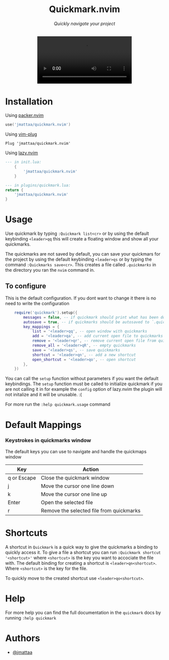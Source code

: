 <div align="center">

# Quickmark.nvim
###### Quickly navigate your project 

![demo](./assets/demo.mp4)

</div>

# Installation

Using [packer.nvim](https://github.com/wbthomason/packer.nvim)

```lua
use('jmattaa/quickmark.nvim')

```

Using [vim-plug](https://github.com/junegunn/vim-plug)

```vim
Plug 'jmattaa/quickmark.nvim'
```

Using [lazy.nvim](https://github.com/folke/lazy.nvim)
```lua
--- in init.lua:
    {
        'jmattaa/quickmark.nvim'
    }

--- in plugins/quickmark.lua:
return {
    'jmattaa/quickmark.nvim'
}
```

# Usage

Use quickmark by typing `:Quickmark list<cr>` or by using the default keybinding `<leader>qq`
this will create a floating window and show all your quickmarks.

The quickmarks are not saved by default, you can save your quickmars for the project 
by using the default keybinding `<leader>qs` or
by typing the command `:Quickmarks save<cr>`.
This creates a file called *`.quickmarks`* in the directory you ran 
the `nvim` command in.

## To configure 

This is the default configuration. If you dont want to change it there is no need
to write the configuration

```lua
    require('quickmark').setup({
        messages = false, -- if quickmark should print what has been done such as save or add
        autosave = true, -- if quickmarks should be autosaved to `.quickmarks` if they are changed
        key_mappings = {
            list = '<leader>qq', -- open window with quickmarks
            add = '<leader>qa', -- add current open file to quickmarks
            remove = '<leader>qr', -- remove current open file from quickmarks
            remove_all = '<leader>qR', -- empty quickmarks
            save = '<leader>qs', -- save quickmarks
            shortcut = '<leader>qn', -- add a new shortcut
            open_shortcut = '<leader>qo', -- open shortcut
        },
    })
```

You can call the `setup` function without parameters if you want the default 
keybindings. The `setup` function must be called to initialize quickmark if you
are not calling it in for example the `config` option of lazy.nvim the plugin 
will not initalize and it will be unusable. :(


For more run the `:help quickmark.usage` command

# Default Mappings

### Keystrokes in quickmarks window

The default keys you can use to navigate and handle the quickmaps window 

| Key              | Action                                               |
|------------------|------------------------------------------------------|
| q or Escape      | Close the quickmark window                           |
| j                | Move the cursor one line down                        |
| k                | Move the cursor one line up                          |
| Enter            | Open the selected file                               |
| r                | Remove the selected file from quickmarks             |

# Shortcuts

A shortcut in `Quickmark` is a quick way to give the quickmarks a binding to 
quickly access it. To give a file a shortcut you can run 
`:Quickmark shortcut '<shortcut>'` where `<shortcut>` is the key you want to 
accociate the file with. The default binding for creating a shortcut is 
`<leader>qn<shortcut>`. Where `<shortcut>` is the key for the file.

To quickly move to the created shortcut use `<leader>qo<shortcut>`.

# Help
For more help you can find the full documentation in the `quickmark` docs by running `:help quickmark`

# Authors

- [@jmattaa](https://github.com/jmattaa)


